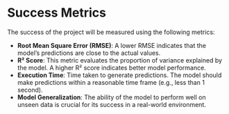 # Success Metrics

The success of the project will be measured using the following metrics:

- **Root Mean Square Error (RMSE)**: A lower RMSE indicates that the model’s predictions are close to the actual values.
- **R² Score**: This metric evaluates the proportion of variance explained by the model. A higher R² score indicates better model performance.
- **Execution Time**: Time taken to generate predictions. The model should make predictions within a reasonable time frame (e.g., less than 1 second).
- **Model Generalization**: The ability of the model to perform well on unseen data is crucial for its success in a real-world environment.
